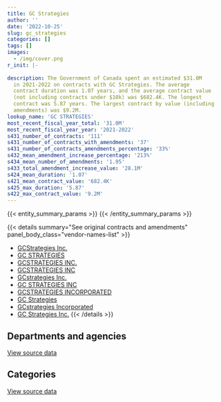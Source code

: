 ```yaml
---
title: GC Strategies
author: ''
date: '2022-10-25'
slug: gc_strategies
categories: []
tags: []
images:
  - /img/cover.png
r_init: |-
  
description: The Government of Canada spent an estimated $31.0M
  in 2021-2022 on contracts with GC Strategies. The average
  contract duration was 1.07 years, and the average contract value
  (not including contracts under $10k) was $682.4K. The longest
  contract was 5.87 years. The largest contract by value (including
  amendments) was $9.2M.
lookup_name: 'GC STRATEGIES'
most_recent_fiscal_year_total: '31.0M'
most_recent_fiscal_year_year: '2021-2022'
s431_number_of_contracts: '111'
s431_number_of_contracts_with_amendments: '37'
s431_number_of_contracts_amendments_percentage: '33%'
s432_mean_amendment_increase_percentage: '213%'
s434_mean_number_of_amendments: '1.95'
s433_total_amendment_increase_value: '28.1M'
s424_mean_duration: '1.07'
s421_mean_contract_value: '682.4K'
s425_max_duration: '5.87'
s422_max_contract_value: '9.2M'
---
```


<script src="/rmarkdown-libs/htmlwidgets/htmlwidgets.js"></script>
<link href="/rmarkdown-libs/datatables-css/datatables-crosstalk.css" rel="stylesheet" />
<script src="/rmarkdown-libs/datatables-binding/datatables.js"></script>
<script src="/rmarkdown-libs/jquery/jquery-3.6.0.min.js"></script>
<link href="/rmarkdown-libs/dt-core-bootstrap/css/dataTables.bootstrap.min.css" rel="stylesheet" />
<link href="/rmarkdown-libs/dt-core-bootstrap/css/dataTables.bootstrap.extra.css" rel="stylesheet" />
<script src="/rmarkdown-libs/dt-core-bootstrap/js/jquery.dataTables.min.js"></script>
<script src="/rmarkdown-libs/dt-core-bootstrap/js/dataTables.bootstrap.min.js"></script>
<link href="/rmarkdown-libs/crosstalk/css/crosstalk.min.css" rel="stylesheet" />
<script src="/rmarkdown-libs/crosstalk/js/crosstalk.min.js"></script>
<script src="/rmarkdown-libs/htmlwidgets/htmlwidgets.js"></script>
<link href="/rmarkdown-libs/datatables-css/datatables-crosstalk.css" rel="stylesheet" />
<script src="/rmarkdown-libs/datatables-binding/datatables.js"></script>
<script src="/rmarkdown-libs/jquery/jquery-3.6.0.min.js"></script>
<link href="/rmarkdown-libs/dt-core-bootstrap/css/dataTables.bootstrap.min.css" rel="stylesheet" />
<link href="/rmarkdown-libs/dt-core-bootstrap/css/dataTables.bootstrap.extra.css" rel="stylesheet" />
<script src="/rmarkdown-libs/dt-core-bootstrap/js/jquery.dataTables.min.js"></script>
<script src="/rmarkdown-libs/dt-core-bootstrap/js/dataTables.bootstrap.min.js"></script>
<link href="/rmarkdown-libs/crosstalk/css/crosstalk.min.css" rel="stylesheet" />
<script src="/rmarkdown-libs/crosstalk/js/crosstalk.min.js"></script>

{{< entity_summary_params >}}
{{< /entity_summary_params >}}

{{< details summary="See original contracts and amendments" panel_body_class="vendor-names-list" >}}
- [GCStrategies Inc.](https://search.open.canada.ca/en/ct/?sort=contract_value_f%20desc&page=1&search_text=%22GCStrategies%20Inc.%22)
- [GC STRATEGIES](https://search.open.canada.ca/en/ct/?sort=contract_value_f%20desc&page=1&search_text=%22GC%20STRATEGIES%22)
- [GCSTRATEGIES INC.](https://search.open.canada.ca/en/ct/?sort=contract_value_f%20desc&page=1&search_text=%22GCSTRATEGIES%20INC.%22)
- [GCSTRATEGIES INC](https://search.open.canada.ca/en/ct/?sort=contract_value_f%20desc&page=1&search_text=%22GCSTRATEGIES%20INC%22)
- [GCstrategies Inc.](https://search.open.canada.ca/en/ct/?sort=contract_value_f%20desc&page=1&search_text=%22GCstrategies%20Inc.%22)
- [GC STRATEGIES INC](https://search.open.canada.ca/en/ct/?sort=contract_value_f%20desc&page=1&search_text=%22GC%20STRATEGIES%20INC%22)
- [GCSTRATEGIES INCORPORATED](https://search.open.canada.ca/en/ct/?sort=contract_value_f%20desc&page=1&search_text=%22GCSTRATEGIES%20INCORPORATED%22)
- [GC Strategies](https://search.open.canada.ca/en/ct/?sort=contract_value_f%20desc&page=1&search_text=%22GC%20Strategies%22)
- [GCstrategies Incorporated](https://search.open.canada.ca/en/ct/?sort=contract_value_f%20desc&page=1&search_text=%22GCstrategies%20Incorporated%22)
- [GC Strategies Inc.](https://search.open.canada.ca/en/ct/?sort=contract_value_f%20desc&page=1&search_text=%22GC%20Strategies%20Inc.%22)
{{< /details >}}

## Departments and agencies

<div id="htmlwidget-1" style="width:100%;height:auto;" class="datatables html-widget"></div>
<script type="application/json" data-for="htmlwidget-1">{"x":{"style":"bootstrap","filter":"none","vertical":false,"data":[["<a href=\"/departments/aafc-aac/\">Agriculture and Agri-Food Canada<\/a>","<a href=\"/departments/cas-satj/\">Courts Administration Service<\/a>","<a href=\"/departments/cbsa-asfc/\">Canada Border Services Agency<\/a>","<a href=\"/departments/cnsc-ccsn/\">Canadian Nuclear Safety Commission<\/a>","<a href=\"/departments/dfatd-maecd/\">Global Affairs Canada<\/a>","<a href=\"/departments/dfo-mpo/\">Fisheries and Oceans Canada<\/a>","<a href=\"/departments/dnd-mdn/\">National Defence<\/a>","<a href=\"/departments/ec/\">Environment and Climate Change Canada<\/a>","<a href=\"/departments/elections/\">Elections Canada<\/a>","<a href=\"/departments/esdc-edsc/\">Employment and Social Development Canada<\/a>","<a href=\"/departments/feddevontario/\">Federal Economic Development Agency for Southern Ontario<\/a>","<a href=\"/departments/hc-sc/\">Health Canada<\/a>","<a href=\"/departments/ic/\">Innovation, Science and Economic Development Canada<\/a>","<a href=\"/departments/infc/\">Infrastructure Canada<\/a>","<a href=\"/departments/isc-sac/\">Indigenous Services Canada<\/a>","<a href=\"/departments/jus/\">Department of Justice Canada<\/a>","<a href=\"/departments/lac-bac/\">Library and Archives Canada<\/a>","<a href=\"/departments/nrcan-rncan/\">Natural Resources Canada<\/a>","<a href=\"/departments/nserc-crsng/\">Natural Sciences and Engineering Research Council of Canada<\/a>","<a href=\"/departments/osfi-bsif/\">Office of the Superintendent of Financial Institutions Canada<\/a>","<a href=\"/departments/osgg-bsgg/\">Office of the Secretary to the Governor General<\/a>","<a href=\"/departments/pc/\">Parks Canada<\/a>","<a href=\"/departments/ps-sp/\">Public Safety Canada<\/a>","<a href=\"/departments/tbs-sct/\">Treasury Board of Canada Secretariat<\/a>","<a href=\"/departments/tc/\">Transport Canada<\/a>"],[263734.45,24747,null,null,6658.93,201025.81,406183.28,61511.63,null,412701.77,null,104073,657841.82,403867.24,105090,null,97440,157522.66,1097241.39,null,38656.95,82207.13,26029.6,2275318.58,59452.12],[839497.93,72274.8,null,84750,23669.49,null,1742467.42,310929.6,null,413832.46,24860,15335.71,1720912.05,304283.54,null,34149.5,null,133026.12,1527842.43,null,96247.92,null,116180.9,2789043.33,49563.33],[1106905.87,24747,12012371.54,null,286326.86,null,39788.45,null,null,412701.77,null,24214.29,1673844.23,null,null,71635.45,null,142114.78,1523668,8925.31,95984.95,null,null,1517169.1,null],[1106905.87,98762,23227779.04,null,314765.36,null,92685.95,null,23799.86,412701.77,41810,1218741.52,690693.33,null,null,null,null,147752.89,1523668,49359.69,149753.39,null,null,1894144.62,null]],"container":"<table class=\"table table-striped table-hover row-border order-column display\">\n  <thead>\n    <tr>\n      <th>Department<\/th>\n      <th>2018-2019<\/th>\n      <th>2019-2020<\/th>\n      <th>2020-2021<\/th>\n      <th>2021-2022<\/th>\n    <\/tr>\n  <\/thead>\n<\/table>","options":{"order":[[4,"desc"]],"pageLength":10,"autoWidth":true,"columnDefs":[{"targets":1,"render":"function(data, type, row, meta) {\n    return type !== 'display' ? data : DTWidget.formatCurrency(data, \"$\", 2, 3, \",\", \".\", true, null);\n  }"},{"targets":2,"render":"function(data, type, row, meta) {\n    return type !== 'display' ? data : DTWidget.formatCurrency(data, \"$\", 2, 3, \",\", \".\", true, null);\n  }"},{"targets":3,"render":"function(data, type, row, meta) {\n    return type !== 'display' ? data : DTWidget.formatCurrency(data, \"$\", 2, 3, \",\", \".\", true, null);\n  }"},{"targets":4,"render":"function(data, type, row, meta) {\n    return type !== 'display' ? data : DTWidget.formatCurrency(data, \"$\", 2, 3, \",\", \".\", true, null);\n  }"},{"width":"16%","targets":[1,2,3,4]},{"className":"dt-right","targets":[1,2,3,4]}],"orderClasses":false}},"evals":["options.columnDefs.0.render","options.columnDefs.1.render","options.columnDefs.2.render","options.columnDefs.3.render"],"jsHooks":[]}</script>
<p class="text-right">
<a href="https://github.com/GoC-Spending/contracts-data/tree/main/data/out/vendors/gc_strategies/summary_by_fiscal_year_by_department.csv" class="source-data-link btn btn-link">View source data</a>
</p>

## Categories

<div id="htmlwidget-2" style="width:100%;height:auto;" class="datatables html-widget"></div>
<script type="application/json" data-for="htmlwidget-2">{"x":{"style":"bootstrap","filter":"none","vertical":false,"data":[["<a href=\"/categories/defence/\">Defence<\/a>","<a href=\"/categories/professional_services/\">Professional services<\/a>","<a href=\"/categories/information_technology/\">Information technology<\/a>","<a href=\"/categories/human_capital/\">Human capital<\/a>"],[406183.28,938954.47,5111305.61,24860],[1742467.42,1142204.44,7414194.67,null],[null,1359720.44,17580677.17,null],[null,1604256.16,29389067.12,null]],"container":"<table class=\"table table-striped table-hover row-border order-column display\">\n  <thead>\n    <tr>\n      <th>Category<\/th>\n      <th>2018-2019<\/th>\n      <th>2019-2020<\/th>\n      <th>2020-2021<\/th>\n      <th>2021-2022<\/th>\n    <\/tr>\n  <\/thead>\n<\/table>","options":{"order":[[4,"desc"]],"dom":"t","pageLength":30,"autoWidth":true,"columnDefs":[{"targets":1,"render":"function(data, type, row, meta) {\n    return type !== 'display' ? data : DTWidget.formatCurrency(data, \"$\", 2, 3, \",\", \".\", true, null);\n  }"},{"targets":2,"render":"function(data, type, row, meta) {\n    return type !== 'display' ? data : DTWidget.formatCurrency(data, \"$\", 2, 3, \",\", \".\", true, null);\n  }"},{"targets":3,"render":"function(data, type, row, meta) {\n    return type !== 'display' ? data : DTWidget.formatCurrency(data, \"$\", 2, 3, \",\", \".\", true, null);\n  }"},{"targets":4,"render":"function(data, type, row, meta) {\n    return type !== 'display' ? data : DTWidget.formatCurrency(data, \"$\", 2, 3, \",\", \".\", true, null);\n  }"},{"width":"16%","targets":[1,2,3,4]},{"className":"dt-right","targets":[1,2,3,4]}],"orderClasses":false,"lengthMenu":[10,25,30,50,100]}},"evals":["options.columnDefs.0.render","options.columnDefs.1.render","options.columnDefs.2.render","options.columnDefs.3.render"],"jsHooks":[]}</script>
<p class="text-right">
<a href="https://github.com/GoC-Spending/contracts-data/tree/main/data/out/vendors/gc_strategies/summary_by_fiscal_year_by_category.csv" class="source-data-link btn btn-link">View source data</a>
</p>
